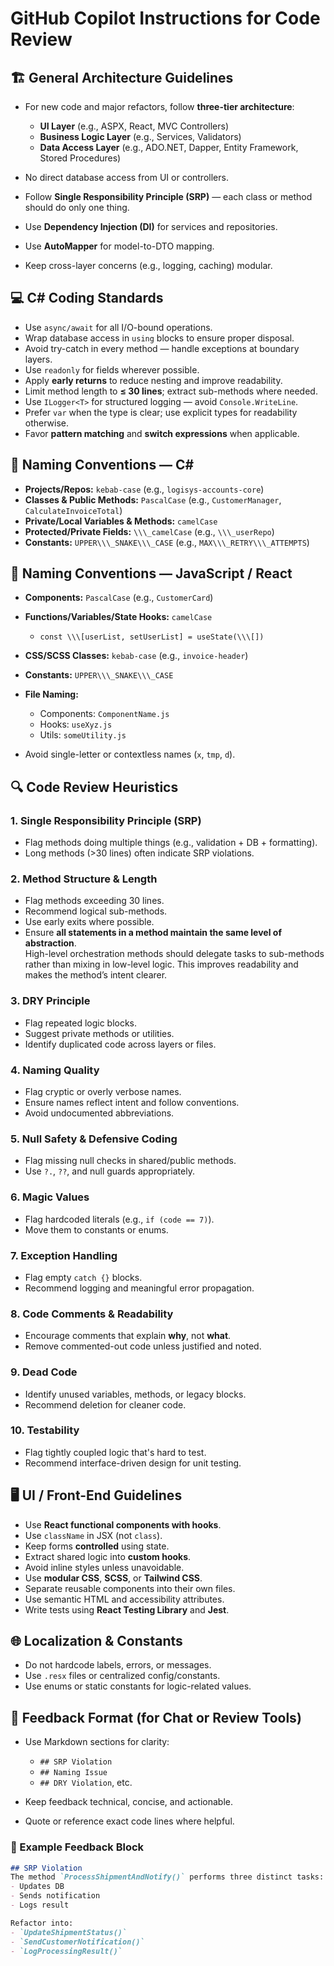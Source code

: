 # GitHub Copilot Instructions for Code Review

## 🏗 General Architecture Guidelines

* For new code and major refactors, follow **three-tier architecture**:

  * **UI Layer** (e.g., ASPX, React, MVC Controllers)
  * **Business Logic Layer** (e.g., Services, Validators)
  * **Data Access Layer** (e.g., ADO.NET, Dapper, Entity Framework, Stored Procedures)

* No direct database access from UI or controllers.
* Follow **Single Responsibility Principle (SRP)** — each class or method should do only one thing.
* Use **Dependency Injection (DI)** for services and repositories.
* Use **AutoMapper** for model-to-DTO mapping.
* Keep cross-layer concerns (e.g., logging, caching) modular.

## 💻 C# Coding Standards

* Use `async/await` for all I/O-bound operations.
* Wrap database access in `using` blocks to ensure proper disposal.
* Avoid try-catch in every method — handle exceptions at boundary layers.
* Use `readonly` for fields wherever possible.
* Apply **early returns** to reduce nesting and improve readability.
* Limit method length to **≤ 30 lines**; extract sub-methods where needed.
* Use `ILogger<T>` for structured logging — avoid `Console.WriteLine`.
* Prefer `var` when the type is clear; use explicit types for readability otherwise.
* Favor **pattern matching** and **switch expressions** when applicable.

## 🧾 Naming Conventions — C#

* **Projects/Repos:** `kebab-case` (e.g., `logisys-accounts-core`)
* **Classes \& Public Methods:** `PascalCase` (e.g., `CustomerManager`, `CalculateInvoiceTotal`)
* **Private/Local Variables \& Methods:** `camelCase`
* **Protected/Private Fields:** `\\\_camelCase` (e.g., `\\\_userRepo`)
* **Constants:** `UPPER\\\_SNAKE\\\_CASE` (e.g., `MAX\\\_RETRY\\\_ATTEMPTS`)

## 🧠 Naming Conventions — JavaScript / React

* **Components:** `PascalCase` (e.g., `CustomerCard`)
* **Functions/Variables/State Hooks:** `camelCase`

  * `const \\\[userList, setUserList] = useState(\\\[])`

* **CSS/SCSS Classes:** `kebab-case` (e.g., `invoice-header`)
* **Constants:** `UPPER\\\_SNAKE\\\_CASE`
* **File Naming:**

  * Components: `ComponentName.js`
  * Hooks: `useXyz.js`
  * Utils: `someUtility.js`

* Avoid single-letter or contextless names (`x`, `tmp`, `d`).

## 🔍 Code Review Heuristics

### 1\. Single Responsibility Principle (SRP)

* Flag methods doing multiple things (e.g., validation + DB + formatting).
* Long methods (>30 lines) often indicate SRP violations.

### 2\. Method Structure \& Length

* Flag methods exceeding 30 lines.
* Recommend logical sub-methods.
* Use early exits where possible.
* Ensure **all statements in a method maintain the same level of abstraction**.  
  High-level orchestration methods should delegate tasks to sub-methods rather than mixing in low-level logic. This improves readability and makes the method’s intent clearer.

### 3\. DRY Principle

* Flag repeated logic blocks.
* Suggest private methods or utilities.
* Identify duplicated code across layers or files.

### 4\. Naming Quality

* Flag cryptic or overly verbose names.
* Ensure names reflect intent and follow conventions.
* Avoid undocumented abbreviations.

### 5\. Null Safety \& Defensive Coding

* Flag missing null checks in shared/public methods.
* Use `?.`, `??`, and null guards appropriately.

### 6\. Magic Values

* Flag hardcoded literals (e.g., `if (code == 7)`).
* Move them to constants or enums.

### 7\. Exception Handling

* Flag empty `catch {}` blocks.
* Recommend logging and meaningful error propagation.

### 8\. Code Comments \& Readability

* Encourage comments that explain **why**, not **what**.
* Remove commented-out code unless justified and noted.

### 9\. Dead Code

* Identify unused variables, methods, or legacy blocks.
* Recommend deletion for cleaner code.

### 10\. Testability

* Flag tightly coupled logic that's hard to test.
* Recommend interface-driven design for unit testing.

## 🖥 UI / Front-End Guidelines

* Use **React functional components with hooks**.
* Use `className` in JSX (not `class`).
* Keep forms **controlled** using state.
* Extract shared logic into **custom hooks**.
* Avoid inline styles unless unavoidable.
* Use **modular CSS**, **SCSS**, or **Tailwind CSS**.
* Separate reusable components into their own files.
* Use semantic HTML and accessibility attributes.
* Write tests using **React Testing Library** and **Jest**.

## 🌐 Localization \& Constants

* Do not hardcode labels, errors, or messages.
* Use `.resx` files or centralized config/constants.
* Use enums or static constants for logic-related values.

## 🧾 Feedback Format (for Chat or Review Tools)

* Use Markdown sections for clarity:

  * `## SRP Violation`
  * `## Naming Issue`
  * `## DRY Violation`, etc.

* Keep feedback technical, concise, and actionable.
* Quote or reference exact code lines where helpful.

### 💬 Example Feedback Block

```markdown
## SRP Violation
The method `ProcessShipmentAndNotify()` performs three distinct tasks: 
- Updates DB
- Sends notification
- Logs result

Refactor into:
- `UpdateShipmentStatus()`
- `SendCustomerNotification()`
- `LogProcessingResult()`


